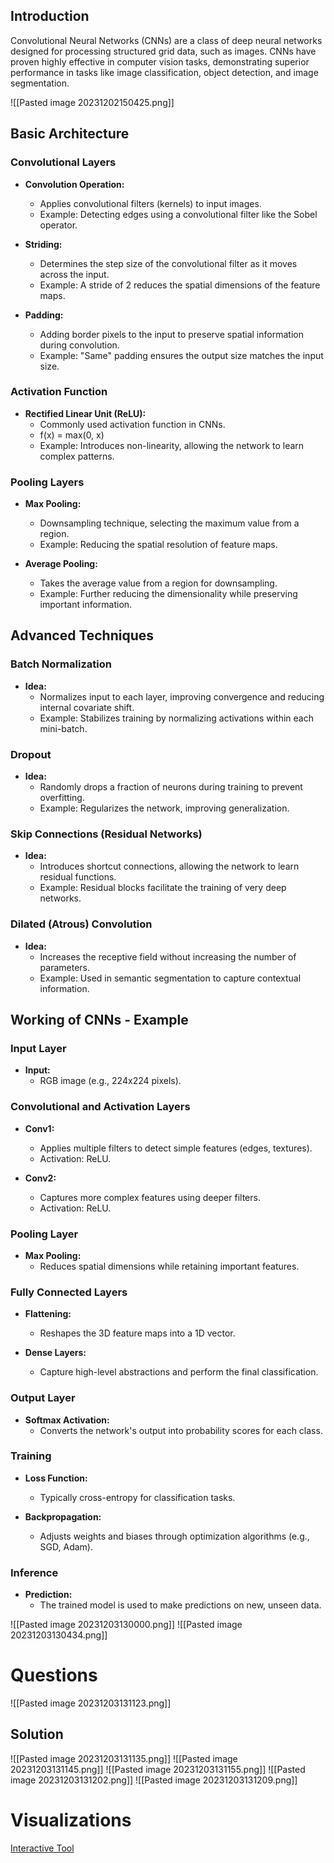 ## Introduction
Convolutional Neural Networks (CNNs) are a class of deep neural networks designed for processing structured grid data, such as images. CNNs have proven highly effective in computer vision tasks, demonstrating superior performance in tasks like image classification, object detection, and image segmentation.

![[Pasted image 20231202150425.png]]

## Basic Architecture
### Convolutional Layers
- **Convolution Operation:**
  - Applies convolutional filters (kernels) to input images.
  - Example: Detecting edges using a convolutional filter like the Sobel operator.

- **Striding:**
  - Determines the step size of the convolutional filter as it moves across the input.
  - Example: A stride of 2 reduces the spatial dimensions of the feature maps.

- **Padding:**
  - Adding border pixels to the input to preserve spatial information during convolution.
  - Example: "Same" padding ensures the output size matches the input size.

### Activation Function
- **Rectified Linear Unit (ReLU):**
  - Commonly used activation function in CNNs.
  - f(x) = max(0, x)
  - Example: Introduces non-linearity, allowing the network to learn complex patterns.

### Pooling Layers
- **Max Pooling:**
  - Downsampling technique, selecting the maximum value from a region.
  - Example: Reducing the spatial resolution of feature maps.

- **Average Pooling:**
  - Takes the average value from a region for downsampling.
  - Example: Further reducing the dimensionality while preserving important information.

## Advanced Techniques
### Batch Normalization
- **Idea:**
  - Normalizes input to each layer, improving convergence and reducing internal covariate shift.
  - Example: Stabilizes training by normalizing activations within each mini-batch.

### Dropout
- **Idea:**
  - Randomly drops a fraction of neurons during training to prevent overfitting.
  - Example: Regularizes the network, improving generalization.

### Skip Connections (Residual Networks)
- **Idea:**
  - Introduces shortcut connections, allowing the network to learn residual functions.
  - Example: Residual blocks facilitate the training of very deep networks.

### Dilated (Atrous) Convolution
- **Idea:**
  - Increases the receptive field without increasing the number of parameters.
  - Example: Used in semantic segmentation to capture contextual information.

## Working of CNNs - Example

### Input Layer
- **Input:**
  - RGB image (e.g., 224x224 pixels).

### Convolutional and Activation Layers
- **Conv1:**
  - Applies multiple filters to detect simple features (edges, textures).
  - Activation: ReLU.

- **Conv2:**
  - Captures more complex features using deeper filters.
  - Activation: ReLU.

### Pooling Layer
- **Max Pooling:**
  - Reduces spatial dimensions while retaining important features.

### Fully Connected Layers
- **Flattening:**
  - Reshapes the 3D feature maps into a 1D vector.
  
- **Dense Layers:**
  - Capture high-level abstractions and perform the final classification.

### Output Layer
- **Softmax Activation:**
  - Converts the network's output into probability scores for each class.

### Training
- **Loss Function:**
  - Typically cross-entropy for classification tasks.

- **Backpropagation:**
  - Adjusts weights and biases through optimization algorithms (e.g., SGD, Adam).

### Inference
- **Prediction:**
  - The trained model is used to make predictions on new, unseen data.


![[Pasted image 20231203130000.png]]
![[Pasted image 20231203130434.png]]



# Questions
![[Pasted image 20231203131123.png]]

## Solution
![[Pasted image 20231203131135.png]]
![[Pasted image 20231203131145.png]]
![[Pasted image 20231203131155.png]]
![[Pasted image 20231203131202.png]]
![[Pasted image 20231203131209.png]]



# Visualizations
[Interactive Tool](https://poloclub.github.io/cnn-explainer/)
